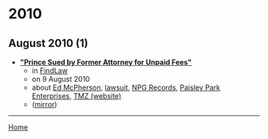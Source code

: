 # 2010

## August 2010 (1)

 - [**"Prince Sued by Former Attorney for Unpaid Fees"**](https://www.findlaw.com/legalblogs/celebrity-justice/prince-sued-by-former-attorney-for-unpaid-fees/)
    - in [FindLaw](../../../publications/f-j/findlaw/index.md)
    - on 9 August 2010
    - about [Ed McPherson](../../../topics/ed-mcpherson/index.md), [lawsuit](../../../topics/lawsuit/index.md), [NPG Records](../../../topics/npg-records/index.md), [Paisley Park Enterprises](../../../topics/paisley-park-enterprises/index.md), [TMZ (website)](../../../topics/website/tmz/index.md)
    - ([mirror](https://web.archive.org/web/*/https://www.findlaw.com/legalblogs/celebrity-justice/prince-sued-by-former-attorney-for-unpaid-fees/))

----

[Home](../index.md)

